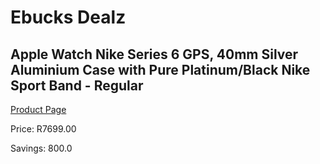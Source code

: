 
# Ebucks Dealz
## Apple Watch Nike Series 6 GPS, 40mm Silver Aluminium Case with Pure Platinum/Black Nike Sport Band - Regular
[Product Page](https://www.ebucks.com/web/shop/productSelected.do?prodId=1109394102&catId=724351586)

Price: R7699.00

Savings: 800.0


	